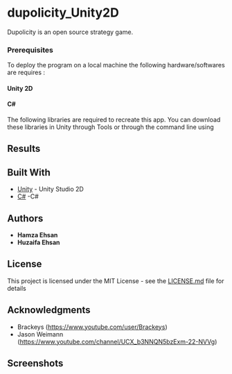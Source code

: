 # dupolicity_Unity2D
Dupolicity is an open source strategy game.

### Prerequisites

To deploy the program on a local machine the following hardware/softwares are requires :

#### Unity 2D
#### C# 


The following libraries are required to recreate this app. You can download these libraries in Unity through Tools or through the command line using 




## Results


## Built With

* [Unity](https://unity.com//) - Unity Studio 2D
* [C#](https://docs.microsoft.com/en-us/dotnet/csharp/) -C#



## Authors

* **Hamza Ehsan**
* **Huzaifa Ehsan**

## License

This project is licensed under the MIT License - see the [LICENSE.md](LICENSE.md) file for details

## Acknowledgments

* Brackeys (https://www.youtube.com/user/Brackeys)
* Jason Weimann (https://www.youtube.com/channel/UCX_b3NNQN5bzExm-22-NVVg)

## Screenshots

